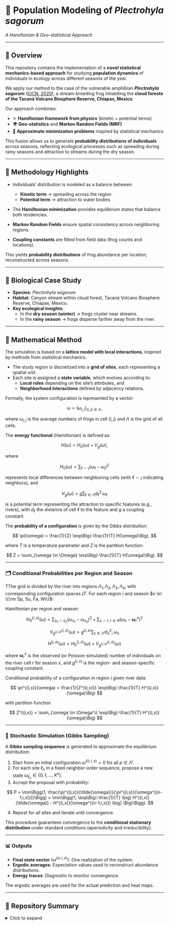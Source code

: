 # 🐸 Population Modeling of *Plectrohyla sagorum*  
*A Hamiltonian & Geo-statistical Approach*

---

## 📖 Overview

This repository contains the implementation of a **novel statistical mechanics-based approach** for studying **population dynamics** of individuals in ecology across different seasons of the year.  

We apply our method to the case of the vulnerable amphibian **_Plectrohyla sagorum_** ([IUCN, 2020](https://www.iucnredlist.org/species/55853/54352590)), a stream-breeding frog inhabiting the **cloud forests of the Tacaná Volcano Biosphere Reserve, Chiapas, Mexico**.

Our approach combines:

- ⚛️ **Hamiltonian framework from physics** (kinetic + potential terms)  
- 🌍 **Geo-statistics** and **Markov Random Fields (MRF)**  
- 🧮 **Approximate minimization problems** inspired by statistical mechanics  

This fusion allows us to generate **probability distributions of individuals** across seasons, reflecting ecological processes such as spreading during rainy seasons and attraction to streams during the dry season.  

---

## 🧪 Methodology Highlights

- Individuals’ distribution is modeled as a balance between:
  - **Kinetic term** → spreading across the region  
  - **Potential term** → attraction to water bodies  

- The **Hamiltonian minimization** provides equilibrium states that balance both tendencies.  
- **Markov Random Fields** ensure spatial consistency across neighboring regions.  
- **Coupling constants** are fitted from field data (frog counts and locations).  

This yields **probability distributions** of frog abundance per location, reconstructed across seasons.  

---

## 🐸 Biological Case Study  

- **Species**: *Plectrohyla sagorum*  
- **Habitat**: Canyon stream within cloud forest, Tacaná Volcano Biosphere Reserve, Chiapas, Mexico.  
- **Key ecological insights**:  
  - In the **dry season (winter)** → frogs cluster near streams.  
  - In the **rainy season** → frogs disperse farther away from the river.  



---

## 📐 Mathematical Method

The simulation is based on a **lattice model with local interactions**, inspired by methods from statistical mechanics.

- The study region is discretized into a **grid of sites**, each representing a spatial unit.
- Each site is assigned a **state variable**, which evolves according to:
  - **Local rules** depending on the site’s attributes, and
  - **Neighborhood interactions** defined by adjacency relations.

Formally, the system configuration is represented by a vector:

$$
\omega = (\omega_{i,j})_{(i,j) \in \Lambda},
$$

where $\omega_{i,j}$ is the average numbers of frogs in cell $(i,j)$ and $\Lambda$ is the grid of all cells.  

The **energy functional** (Hamiltonian) is defined as:

$$
H(\omega) = H_0(\omega) + V_g(\omega),
$$

where

$$
H_0(\omega) = \sum_{\ell \sim \jmath} (\omega_\ell - \omega_\jmath)^2
$$

represents local differences between neighboring cells (with $\ell \sim \jmath$ indicating neighbors), and

$$
V_g(\omega) = g \sum_{\ell \in \Lambda} d_\ell^2 \, \omega_\ell
$$

is a potential term representing the attraction to specific features (e.g., rivers), with $d_\ell$ the distance of cell $\ell$ to the feature and $g$ a coupling constant.

The **probability of a configuration** is given by the Gibbs distribution:

$$
\pi(\omega) = \frac{1}{Z} \exp\Big(-\frac{1}{T} H(\omega)\Big),
$$

where $T$ is a temperature parameter and $Z$ is the partition function:

$$
Z = \sum_{\omega \in \Omega} \exp\Big(-\frac{1}{T} H(\omega)\Big).
$$

---

### 🗂 Conditional Probabilities per Region and Season

TThe grid is divided by the river into regions $\Lambda_1, \Lambda_2, \Lambda_3, \Lambda_4$, with corresponding configuration spaces $\Omega^i$. For each region $i$ and season $x \in \{\rm Sp, Su, Fa, Wi\}$:

Hamiltonian per region and season:

$$
H_0^{(i,x)}(\omega) = \sum_{s_1 \sim s_2} (\omega_{s_1} - \omega_{s_2})^2 + \sum_{s \sim r,  r \in R} (\omega_s - \boldsymbol{\omega}^x_r)^2
$$

$$
V_{g^{(i,x)}}^{(i,x)}(\omega) = g^{(i,x)} \sum_{s \in \Lambda^i} d_s^2 , \omega_s
$$

$$
H^{(i,x)}(\omega) = H_0^{(i,x)}(\omega) + V_{g^{(i,x)}}^{(i,x)}(\omega)
$$

where $\boldsymbol{\omega}^x_r$ is the observed (or Poisson-simulated) number of individuals on the river cell $r$ for season $x$, and $g^{(i,x)}$ is the region- and season-specific coupling constant.

Conditional probability of a configuration in region $i$ given river data:

$$
\pi^{(i,x)}(\omega) = \frac{1}{Z^{(i,x)}} \exp\Big(-\frac{1}{T} H^{(i,x)}(\omega)\Big)
$$

with partition function

$$
Z^{(i,x)} = \sum_{\omega \in \Omega^i} \exp\Big(-\frac{1}{T} H^{(i,x)}(\omega)\Big)
$$


---

### 🔄 Stochastic Simulation (Gibbs Sampling)

A **Gibbs sampling sequence** is generated to approximate the equilibrium distribution:

1. Start from an initial configuration $\omega^{(0;i,x)} = 0$ for all $p \in \Lambda^i$.
2. For each site $\ell_n$ in a fixed neighbor-order sequence, propose a new state $\tilde{\omega}_{\ell_n} \in \{0,1,\dots,K^x\}$.
3. Accept the proposal with probability:

$$
P = \min\Bigg(1, \frac{\pi^{(i,x)}(\tilde{\omega})}{\pi^{(i,x)}(\omega^{(n-1;i,x)})}\Bigg)
= \min\Bigg(1, \exp\Big(-\frac{1}{T} \big[ H^{(i,x)}(\tilde{\omega}) - H^{(i,x)}(\omega^{(n-1;i,x)}) \big] \Big)\Bigg).
$$

4. Repeat for all sites and iterate until convergence.

This procedure guarantees convergence to the **conditional stationary distribution** under standard conditions (aperiodicity and irreducibility).

---

### 📊 Outputs

- **Final state vector** $(\omega^{(n;i,x)})$: One realization of the system.
- **Ergodic averages**: Expectation values used to reconstruct abundance distributions.
- **Energy traces**: Diagnostic to monitor convergence.

The ergodic averages are used for the actual prediction and heat maps. 

---

## 📂 Repository Summary

<details>
<summary>Click to expand</summary>

The repository reflects the **seasonal and spatial segmentation** of the study.  

- **Seasons**:  
  - `Season_Fa` → Fall  
  - `Season_Sp` → Spring  
  - `Season_Su` → Summer  
  - `Season_Wi` → Winter  

- **Regions**:  
  Each season is further divided into four subdirectories:  
  `Season_X_Region_1` through `Season_X_Region_4` (where `X` is Fa, Sp, Su, Wi).  
  Each region contains:  
  - A **C source file** (e.g., `Season_Fa_r1E3gs.c`)  
  - A **compiled executable** (e.g., `Season_Fa_r1E3gs`)  
  These implement the Gibbs sampling routines for stochastic predictions.  

- **Parent directory contents**:  
  - `Centroides-Elevacion_QGIS.csv` → Grid coordinates & elevations  
  - `Neighborhood_Structure/` → Adjacency lists defining neighborhood structure  
  - `parameters.csv` → Simulation parameters (population size `K`, coupling constant `g`, system temperature)  
  - `Compile_all_c.sh`, `Execute_all_c.sh` → Shell scripts to compile & run all simulations  

- **Running simulations**:  
  1. Navigate to a specific region (e.g., `Season_Fa_Region_1_Gibbs_Sampling/`).  
  2. Run the binary (e.g., `./Season_Fa_r1E3gs <tag>`).  
     - The `<tag>` is appended to output filenames.  
  3. Simulation outputs:  
     - `*_x` → final state vector  
     - `*_p` → ergodic average (expected value, for heat maps)  
     - `*_e` → energy values (Hamiltonian) per iteration  

- **Post-processing**:  
  - `Join_by_ID.py` → Reconstructs full dataset across all regions into  
    - `Data_Frame_Full_<Season>.csv` (QGIS-ready CSV)  
    - `Grid_Full_<Season>.gpkg` (GeoPackage for direct GIS visualization)  
  - `Run_N_Times.sh` → Batch runs across regions  
  - `Stats.py` → Computes summary statistics from simulation results  

Maintaining the provided folder structure is **essential**, as relative paths in the source code are hardcoded.

</details>

